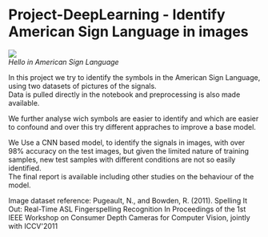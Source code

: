 # Project-DeepLearning - Identify American Sign Language in images

![](https://user-images.githubusercontent.com/49924571/102016430-e3036900-3d58-11eb-99a3-38d7e5b288df.jpg)  
*Hello in American Sign Language*

In this project we try to identify the symbols in the American Sign Language, using two datasets of pictures of the signals.  
Data is pulled directly in the notebook and preprocessing is also made available.

We further analyse wich symbols are easier to identify and which are easier to confound and over this try different appraches to improve a base model.  

We Use a CNN based model, to identify the signals in images, with over 98% accuracy on the test images, but given the limited nature of training samples, new test samples 
with different conditions are not so easily identified.  
The final report is available including other studies on the behaviour of the model.


Image dataset reference:
Pugeault, N., and Bowden, R. (2011). Spelling It Out: Real-Time ASL Fingerspelling Recognition In Proceedings of the 1st IEEE Workshop on Consumer Depth Cameras for Computer Vision, jointly with ICCV'2011
